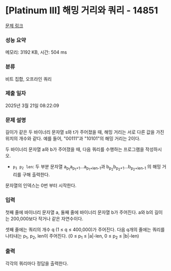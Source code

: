 # [Platinum III] 해밍 거리와 쿼리 - 14851 

[문제 링크](https://www.acmicpc.net/problem/14851) 

### 성능 요약

메모리: 3192 KB, 시간: 504 ms

### 분류

비트 집합, 오프라인 쿼리

### 제출 일자

2025년 3월 21일 08:22:09

### 문제 설명

<p>길이가 같은 두 바이너리 문자열 s와 t가 주어졌을 때, 해밍 거리는 서로 다른 값을 가진 위치의 개수와 같다. 예를 들어, "00111"과 "10101"의 해밍 거리는 2이다.</p>

<p>두 바이너리 문자열 a와 b가 주어졌을 때, 다음 쿼리를 수행하는 프로그램을 작성하시오.</p>

<ul>
	<li><code>p<sub>1</sub> p<sub>2</sub> len</code>: 두 부분 문자열 a<sub>p<sub>1</sub></sub>a<sub>p<sub>1</sub>+1</sub>...a<sub>p<sub>1</sub>+len-1</sub>과 b<sub>p<sub>2</sub></sub>b<sub>p<sub>2</sub>+1</sub>...b<sub>p<sub>2</sub>+len-1</sub> 의 해밍 거리를 구해 출력한다.</li>
</ul>

<p>문자열의 인덱스는 0번 부터 시작한다.</p>

### 입력 

 <p>첫째 줄에 바이너리 문자열 a, 둘째 줄에 바이너리 문자열 b가 주어진다. a와 b의 길이는 200,000보다 작거나 같은 자연수이다.</p>

<p>셋째 줄에는 쿼리의 개수 q (1 ≤ q ≤ 400,000)가 주어진다. 다음 q개의 줄에는 쿼리를 나타내는 p<sub>1</sub>, p<sub>2</sub>, len이 주어진다. (0 ≤ p<sub>1</sub> ≤ |a|-len, 0 ≤ p<sub>2</sub> ≤ |b|-len)</p>

### 출력 

 <p>각각의 쿼리마다 정답을 출력한다.</p>

